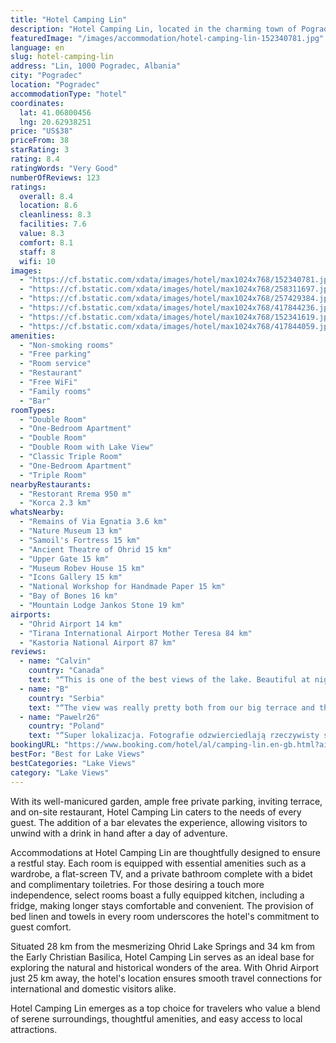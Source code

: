 ```yaml
---
title: "Hotel Camping Lin"
description: "Hotel Camping Lin, located in the charming town of Pogradec, stands out as a serene retreat for travelers seeking both comfort and convenience."
featuredImage: "/images/accommodation/hotel-camping-lin-152340781.jpg"
language: en
slug: hotel-camping-lin
address: "Lin, 1000 Pogradec, Albania"
city: "Pogradec"
location: "Pogradec"
accommodationType: "hotel"
coordinates:
  lat: 41.06800456
  lng: 20.62938251
price: "US$38"
priceFrom: 38
starRating: 3
rating: 8.4
ratingWords: "Very Good"
numberOfReviews: 123
ratings:
  overall: 8.4
  location: 8.6
  cleanliness: 8.3
  facilities: 7.6
  value: 8.3
  comfort: 8.1
  staff: 8
  wifi: 10
images:
  - "https://cf.bstatic.com/xdata/images/hotel/max1024x768/152340781.jpg?k=4ee99c9cc754cddb0508ae07f902b072e216f0b4a782d5a7e4f4d49508dc9f5c&o=&hp=1"
  - "https://cf.bstatic.com/xdata/images/hotel/max1024x768/258311697.jpg?k=819482fd83a2b378786675382f4dd01b3e7548e0e3c64f32af6b0122d9e1e3cd&o=&hp=1"
  - "https://cf.bstatic.com/xdata/images/hotel/max1024x768/257429384.jpg?k=6f871a9ac575b426814123b9fb30fa215e90edfba60d2906f0e0c50d007b6f98&o=&hp=1"
  - "https://cf.bstatic.com/xdata/images/hotel/max1024x768/417844236.jpg?k=212e1252aae7333ad50848c026913201df0b05c5023cafbd8df4b1fd8c666fa5&o=&hp=1"
  - "https://cf.bstatic.com/xdata/images/hotel/max1024x768/152341619.jpg?k=db58e64e069c86fa7ec558ccc52f19723c04b1ca869de4046a85ff53b620a841&o=&hp=1"
  - "https://cf.bstatic.com/xdata/images/hotel/max1024x768/417844059.jpg?k=73c263a065d049423eedd5f8e0c1ea968041b99dfd917ff0743520bb9aa9583f&o=&hp=1"
amenities:
  - "Non-smoking rooms"
  - "Free parking"
  - "Room service"
  - "Restaurant"
  - "Free WiFi"
  - "Family rooms"
  - "Bar"
roomTypes:
  - "Double Room"
  - "One-Bedroom Apartment"
  - "Double Room"
  - "Double Room with Lake View"
  - "Classic Triple Room"
  - "One-Bedroom Apartment"
  - "Triple Room"
nearbyRestaurants:
  - "Restorant Rrema 950 m"
  - "Korca 2.3 km"
whatsNearby:
  - "Remains of Via Egnatia 3.6 km"
  - "Nature Museum 13 km"
  - "Samoil's Fortress 15 km"
  - "Ancient Theatre of Ohrid 15 km"
  - "Upper Gate 15 km"
  - "Museum Robev House 15 km"
  - "Icons Gallery 15 km"
  - "National Workshop for Handmade Paper 15 km"
  - "Bay of Bones 16 km"
  - "Mountain Lodge Jankos Stone 19 km"
airports:
  - "Ohrid Airport 14 km"
  - "Tirana International Airport Mother Teresa 84 km"
  - "Kastoria National Airport 87 km"
reviews:
  - name: "Calvin"
    country: "Canada"
    text: "“This is one of the best views of the lake. Beautiful at night. Nicely located for access to Ohrid and Pogradec.”"
  - name: "B"
    country: "Serbia"
    text: "“The view was really pretty both from our big terrace and the restaurant. The room was clean, so were the sheets and towels. The AC worked very well. The host, probably the owner, was really kind and helpful!”"
  - name: "Pawelr26"
    country: "Poland"
    text: "“Super lokalizacja. Fotografie odzwierciedlają rzeczywisty stan. Duży pokój z lodówką. Piękny widok z tarasu. Wybrałem ten hotel na jedną noc i jestem zadowolony.”"
bookingURL: "https://www.booking.com/hotel/al/camping-lin.en-gb.html?aid=8035640"
bestFor: "Best for Lake Views"
bestCategories: "Lake Views"
category: "Lake Views"
---
```


With its well-manicured garden, ample free private parking, inviting terrace, and on-site restaurant, Hotel Camping Lin caters to the needs of every guest. The addition of a bar elevates the experience, allowing visitors to unwind with a drink in hand after a day of adventure.

Accommodations at Hotel Camping Lin are thoughtfully designed to ensure a restful stay. Each room is equipped with essential amenities such as a wardrobe, a flat-screen TV, and a private bathroom complete with a bidet and complimentary toiletries. For those desiring a touch more independence, select rooms boast a fully equipped kitchen, including a fridge, making longer stays comfortable and convenient. The provision of bed linen and towels in every room underscores the hotel's commitment to guest comfort.

Situated 28 km from the mesmerizing Ohrid Lake Springs and 34 km from the Early Christian Basilica, Hotel Camping Lin serves as an ideal base for exploring the natural and historical wonders of the area. With Ohrid Airport just 25 km away, the hotel's location ensures smooth travel connections for international and domestic visitors alike.

Hotel Camping Lin emerges as a top choice for travelers who value a blend of serene surroundings, thoughtful amenities, and easy access to local attractions.